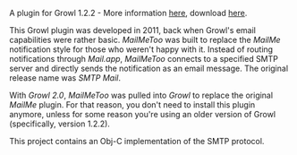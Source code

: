 A plugin for Growl 1.2.2 - More information [here](https://github.com/aglv/growl-mailmetoo/wiki), download [here](https://github.com/aglv/growl-mailmetoo/releases).

This Growl plugin was developed in 2011, back when Growl's email capabilities were rather basic. _MailMeToo_ was built to replace the _MailMe_ notification style for those who weren't happy with it. Instead of routing notifications through _Mail.app_, _MailMeToo_ connects to a specified SMTP server and directly sends the notification as an email message. The original release name was _SMTP Mail_.

With _Growl 2.0_, _MailMeToo_ was pulled into _Growl_ to replace the original _MailMe_ plugin. For that reason, you don't need to install this plugin anymore, unless for some reason you're using an older version of Growl (specifically, version 1.2.2).

This project contains an Obj-C implementation of the SMTP protocol.
